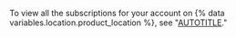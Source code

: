 To view all the subscriptions for your account on {% data variables.location.product_location %}, see "[AUTOTITLE](/billing/managing-your-github-billing-settings/viewing-your-subscriptions-and-billing-date)."
